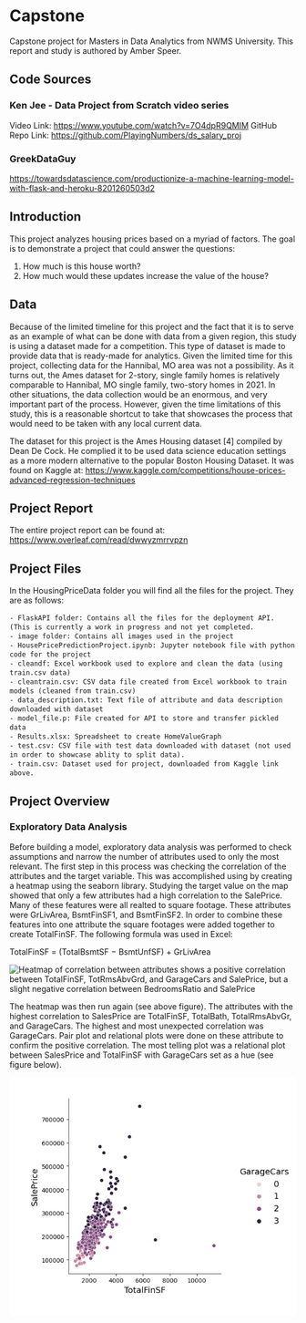 # Capstone
Capstone project for Masters in Data Analytics from NWMS University.  This report and study is authored by Amber Speer.

## Code Sources
### Ken Jee - Data Project from Scratch video series
Video Link: <https://www.youtube.com/watch?v=7O4dpR9QMIM>
GitHub Repo Link: <https://github.com/PlayingNumbers/ds_salary_proj>

### GreekDataGuy
<https://towardsdatascience.com/productionize-a-machine-learning-model-with-flask-and-heroku-8201260503d2>   

## Introduction
This project analyzes housing prices based on a myriad of factors.  The goal is to demonstrate a project that could answer the questions:
1.	How much is this house worth?
2.	How much would these updates increase the value of the house?

## Data 
Because of the limited timeline for this project and the fact that it is to serve as an example of what can be done with data from a given region, this study is using a dataset made for a competition. This type of dataset is made to provide data that is ready-made for analytics.  Given the limited time for this project, collecting data for the Hannibal, MO area was not a possibility. As it turns out, the Ames dataset
for 2-story, single family homes is relatively comparable to Hannibal, MO single family, two-story homes in 2021. In other situations, the data collection would be an enormous, and very important part of the process. However, given the time limitations of this study, this is a reasonable shortcut to take that showcases the process that would need to be taken with any local current data.  

The dataset for this project is the Ames Housing dataset [4] compiled by Dean De Cock. He complied it to be used data science education settings as a more modern alternative to the popular Boston Housing Dataset. It was found on Kaggle at: <https://www.kaggle.com/competitions/house-prices-advanced-regression-techniques>

## Project Report
The entire project report can be found at: <https://www.overleaf.com/read/dwwyzmrrvpzn>

## Project Files
In the HousingPriceData folder you will find all the files for the project.  They are as follows:

    - FlaskAPI folder: Contains all the files for the deployment API.  (This is currently a work in progress and not yet completed.
    - image folder: Contains all images used in the project
    - HousePricePredictionProject.ipynb: Jupyter notebook file with python code for the project
    - cleandf: Excel workbook used to explore and clean the data (using train.csv data)
    - cleantrain.csv: CSV data file created from Excel workbook to train models (cleaned from train.csv)
    - data_description.txt: Text file of attribute and data description downloaded with dataset
    - model_file.p: File created for API to store and transfer pickled data
    - Results.xlsx: Spreadsheet to create HomeValueGraph
    - test.csv: CSV file with test data downloaded with dataset (not used in order to showcase ablity to split data).
    - train.csv: Dataset used for project, downloaded from Kaggle link above.

## Project Overview

### Exploratory Data Analysis 
Before building a model, exploratory data analysis was performed to check assumptions and narrow the number of attributes used to only the most relevant. The first step in this process was checking the correlation of the attributes and the target variable. This was accomplished using by creating a heatmap using the seaborn library.  Studying the target value on the map showed that only a few attributes had a
high correlation to the SalePrice. Many of these features were all realted to square footage. These attributes were GrLivArea, BsmtFinSF1, and BsmtFinSF2. In order to combine these features into one attribute the square footages were
added together to create TotalFinSF. The following formula was used in Excel:

TotalFinSF = (TotalBsmtSF − BsmtUnfSF) + GrLivArea

![Heatmap of correlation between attributes shows a positive correlation
between TotalFinSF, TotRmsAbvGrd, and GarageCars and SalePrice, but a
slight negative correlation between BedroomsRatio and SalePrice](./images/heatmap.png "Correlation Heatmap")

The heatmap was then run again (see above figure). The attributes with the highest correlation to SalesPrice are TotalFinSF, TotalBath, TotalRmsAbvGr, and GarageCars. The highest and most unexpected correlation was GarageCars. Pair plot and relational plots were done on these attribute to confirm the positive correlation. The most telling plot was a relational plot between SalesPrice and
TotalFinSF with GarageCars set as a hue (see figure below).

![Relational plot between SalesPrice and TotalFinSF attributes with hue set on GarageCars attribute shows SalePrice rises with TotalFinSF and GarageCars](./images/RelationalPlot.png "Correlation Heatmap")

